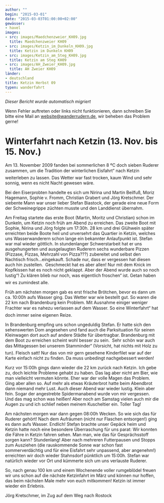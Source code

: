```yaml
---
author: ""
begin: "2015-03-01"
date: "2015-03-03T01:00:00+02:00"
gewässer:
- havel
images:
- src: images/Maedchenzweier_KH09.jpg
  title: Maedchenzweier KH09
- src: images/Ketzin_im_Dunkeln_KH09.jpg
  title: Ketzin im Dunkeln KH09
- src: images/Ketzin_am_Steg_KH09.jpg
  title: Ketzin am Steg KH09
- src: images/AH_Zweier_KH09.jpg
  title: AH Zweier KH09
länder: 
- deutschland
title: Ketzin Herbst 09
typen: wanderfahrt
---
```



*Dieser Bericht wurde automatisch migriert*

Wenn Fehler auftreten oder links nicht funktionieren, dann schreiben Sie bitte eine Mail an website@wanderrudern.de, wir beheben das Problem gerne!



# Winterfahrt nach Ketzin (13. Nov. bis 15. Nov.)


Am 13. November 2009 fanden bei sommerlichen 8 ºC doch sieben Ruderer zusammen, um die Tradition der winterlichen Eisfahrt“ nach Ketzin weiterleben zu lassen. Das Wetter war fast trocken, kaum Wind und sehr sonnig, wenn es nicht Nacht gewesen wäre.

Bei den Eiserprobten handelte es sich um Nirina und Martin Beilfuß, Moriz Hagemann, Sophie v. Fromm, Christian Grabert und Jörg Kretschmer. Der siebente Mann war unser lieber Stefan Biastock, der gerade eine neue Form der Schweinegrippe züchten musste und den Landdienst übernahm.

Am Freitag startete das erste Boot (Martin, Moritz und Christian) schon im Dunkeln, um Ketzin noch früh am Abend zu erreichen. Das zweite Boot mit Sophie, Nirina und Jörg folgte um 17:30h. 28 km und drei Glühwein später erreichten beide Boote heil und unversehrt das Quartier in Ketzin, welches uns Wasserwanderern schon lange ein bekannter Anlaufpunkt ist. Stefan war mal wieder göttlich. In stundenlanger Schwerstarbeit hat er uns ausgehungerten und ausgelaugten Ruderern sechs wunderbare Pizzen (Pizzase, Pizzas, Mehrzahl von Pizza???) zubereitet und selbst den Nachtisch frisch…eingekauft. Schade nur, dass er vergessen hat diesen auch hin zustellen.  Geschmeckt hat es aber allen! Nur mit dem Knick im Kopfkissen hat es noch nicht geklappt. Aber der Abend wurde auch so noch lustig“! Zu klären blieb nur noch, was eigentlich froschen“ ist. Getan haben wir es zumindest alle.

Früh am nächsten morgen gab es erst frische Brötchen, bevor es dann um ca. 10:00h aufs Wasser ging. Das Wetter war wie bestellt gut. So waren die 22 km nach Brandenburg kein Problem. Mit Ausnahme einiger weniger Frachter war es nahezu verlassen auf dem Wasser. So eine Winterfahrt“ hat doch immer seine eigenen Reize.

In Brandenburg empfing uns schon ungeduldig Stefan. Er hatte sich den sehenswerten Dom angesehen und fand auch die Parksituation für seinen Kleinwagen dort auch auf andere Städte für übertragbar. Brandenburg mit dem Boot zu erreichen scheint wohl besser zu sein.  Sehr schön war auch das Mittagessen bei unserem Stamminder“ (Vorsicht, hat nichts mit Holz zu tun). Fleisch satt! Nur das von mir gern gesehene Kinderfilet war auf der Karte einfach nicht zu finden. Da muss unbedingt nachgebessert werden!

Kurz vor 15:00h gings dann wieder die 22 km zurück nach Ketzin. Ich gebe zu, doch leichte Probleme gehabt zu haben. Das lag aber nicht am Bier, wie man vielleicht vermuten könnte. Eher war der volle Magen das Problem. Ging aber allen so. Auf mehr als etwas Kräuterbrot hatte beim Abendbrot dann niemand mehr Lust. Auch dieser Abend war wieder lustig. Klein aber fein. Sogar der angestrebte Spidermanabend wurde von mir vergessen. Und das mag schon was heißen! Aber noch am Samstag vielen auch mir die Augen zu und ich schlief neben meinem Kuscheltier ein. Toller Tag!

Am nächsten morgen war dann gegen 08:00h Wecken. So wie sich das für Ruderer gehört! Nach dem Aufräumen (nicht nur Flaschen entsorgen!) ging es dann aufs Wasser. Endlich! Stefan brachte unser Gepäck heim und Ketzin hatte noch eine besondere Überraschung für uns parat: Wir konnten die Fähre in Ketzin fahren sehen. Man man, wie das für Gesprächsstoff sorgen kann? Stundenlang! Aber nach mehreren Futterpausen und Stopps zum Ausziehen (die rauskommende Sonne war schon fast sommerverdächtig und für eine Eisfahrt sehr unpassend, aber angenehm!) erreichten wir doch wieder Stahnsdorf pünktlich um 15:00h. Stefan war natürlich wieder vor Ort und kümmerte sich um uns verlauste Ruderer.

So, nach genau 100 km und einem Wochenende voller rumgeblödel freuen wir uns schon auf die nächste Ketzinfahrt im März und können nur hoffen, das beim nächsten Male mehr von euch mitkommen! Ketzin ist immer wieder ein Erlebnis.

Jörg Kretschmer, im Zug auf dem Weg nach Rostock

